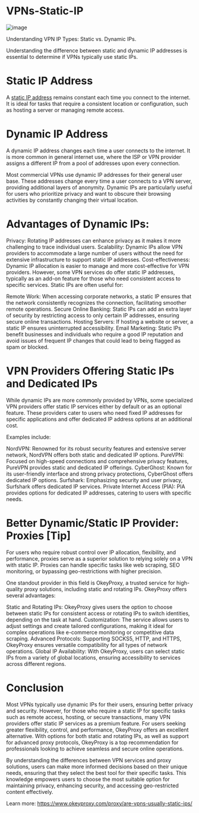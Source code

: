 # VPNs-Static-IP
![image](https://github.com/user-attachments/assets/5f3ec7d8-1851-4360-a95c-a88c0680f4fa)

Understanding VPN IP Types: Static vs. Dynamic IPs.

Understanding the difference between static and dynamic IP addresses is essential to determine if VPNs typically use static IPs.

# Static IP Address
A [static IP address](https://www.okeyproxy.com/en/static-residential-proxies) remains constant each time you connect to the internet. It is ideal for tasks that require a consistent location or configuration, such as hosting a server or managing remote access.

# Dynamic IP Address
A dynamic IP address changes each time a user connects to the internet. It is more common in general internet use, where the ISP or VPN provider assigns a different IP from a pool of addresses upon every connection.

Most commercial VPNs use dynamic IP addresses for their general user base. These addresses change every time a user connects to a VPN server, providing additional layers of anonymity. Dynamic IPs are particularly useful for users who prioritize privacy and want to obscure their browsing activities by constantly changing their virtual location.

# Advantages of Dynamic IPs:

Privacy: Rotating IP addresses can enhance privacy as it makes it more challenging to trace individual users.
Scalability: Dynamic IPs allow VPN providers to accommodate a large number of users without the need for extensive infrastructure to support static IP addresses.
Cost-effectiveness: Dynamic IP allocation is easier to manage and more cost-effective for VPN providers.
However, some VPN services do offer static IP addresses, typically as an add-on feature for those who need consistent access to specific services. Static IPs are often useful for:

Remote Work: When accessing corporate networks, a static IP ensures that the network consistently recognizes the connection, facilitating smoother remote operations.
Secure Online Banking: Static IPs can add an extra layer of security by restricting access to only certain IP addresses, ensuring secure online transactions.
Hosting Servers: If hosting a website or server, a static IP ensures uninterrupted accessibility.
Email Marketing: Static IPs benefit businesses and individuals who require a good IP reputation and avoid issues of frequent IP changes that could lead to being flagged as spam or blocked.

# VPN Providers Offering Static IPs and Dedicated IPs

While dynamic IPs are more commonly provided by VPNs, some specialized VPN providers offer static IP services either by default or as an optional feature. These providers cater to users who need fixed IP addresses for specific applications and offer dedicated IP address options at an additional cost.

Examples include:

NordVPN: Renowned for its robust security features and extensive server network, NordVPN offers both static and dedicated IP options.
PureVPN: Focused on high-speed connections and comprehensive privacy features, PureVPN provides static and dedicated IP offerings.
CyberGhost: Known for its user-friendly interface and strong privacy protections, CyberGhost offers dedicated IP options.
Surfshark: Emphasizing security and user privacy, Surfshark offers dedicated IP services.
Private Internet Access (PIA): PIA provides options for dedicated IP addresses, catering to users with specific needs.

# Better Dynamic/Static IP Provider: Proxies [Tip]
For users who require robust control over IP allocation, flexibility, and performance, proxies serve as a superior solution to relying solely on a VPN with static IP. Proxies can handle specific tasks like web scraping, SEO monitoring, or bypassing geo-restrictions with higher precision.

One standout provider in this field is OkeyProxy, a trusted service for high-quality proxy solutions, including static and rotating IPs. OkeyProxy offers several advantages:

Static and Rotating IPs: OkeyProxy gives users the option to choose between static IPs for consistent access or rotating IPs to switch identities, depending on the task at hand.
Customization: The service allows users to adjust settings and create tailored configurations, making it ideal for complex operations like e-commerce monitoring or competitive data scraping.
Advanced Protocols: Supporting SOCKS5, HTTP, and HTTPS, OkeyProxy ensures versatile compatibility for all types of network operations.
Global IP Availability: With OkeyProxy, users can select static IPs from a variety of global locations, ensuring accessibility to services across different regions.

# Conclusion
Most VPNs typically use dynamic IPs for their users, ensuring better privacy and security. However, for those who require a static IP for specific tasks such as remote access, hosting, or secure transactions, many VPN providers offer static IP services as a premium feature.
For users seeking greater flexibility, control, and performance, OkeyProxy offers an excellent alternative. With options for both static and rotating IPs, as well as support for advanced proxy protocols, OkeyProxy is a top recommendation for professionals looking to achieve seamless and secure online operations.

By understanding the differences between VPN services and proxy solutions, users can make more informed decisions based on their unique needs, ensuring that they select the best tool for their specific tasks. This knowledge empowers users to choose the most suitable option for maintaining privacy, enhancing security, and accessing geo-restricted content effectively.

Learn more: https://www.okeyproxy.com/proxy/are-vpns-usually-static-ips/
